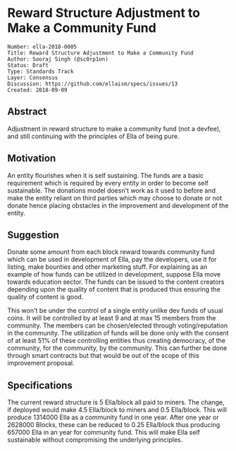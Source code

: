 # Reward Structure Adjustment to Make a Community Fund

    Number: ella-2018-0005
    Title: Reward Structure Adjustment to Make a Community Fund
    Author: Sooraj Singh (@sc0rp1on)
    Status: Draft
    Type: Standards Track
    Layer: Consensus
    Discussion: https://github.com/ellaism/specs/issues/13
    Created: 2018-09-09
    
## Abstract

Adjustment in reward structure to make a community fund (not a devfee), and still continuing with the principles of Ella of being pure.

## Motivation

An entity flourishes when it is self sustaining. The funds are a basic requirement which is required by every entity in order to become self sustainable. The donations model doesn't work as it used to before and make the entity reliant on third parties which may choose to donate or not donate hence placing obstacles in the improvement and development of the entity.

## Suggestion

Donate some amount from each block reward towards community fund which can be used in development of Ella, pay the developers, use it for listing, make bounties and other marketing stuff. For explaining as an example of how funds can be utilized in development, suppose Ella move towards education sector. The funds can be issued to the content creators depending upon the quality of content that is produced thus ensuring the quality of content is good. 

This won't be under the control of a single entity unlike dev funds of usual coins. It will be controlled by at least 9 and at max 15 members from the community. The members can be chosen/elected through voting/reputation in the community. The utilization of funds will be done only with the consent of at least 51% of these controlling entities thus creating democracy, of the community, for the community, by the community. This can further be done through smart contracts but that would be out of the scope of this improvement proposal.

## Specifications

The current reward structure is 5 Ella/block all paid to miners. The change, if deployed would make 4.5 Ella/block to miners and 0.5 Ella/block. This will produce 1314000 Ella as a community fund in one year. After one year or 2628000 Blocks, these can be reduced to 0.25 Ella/block thus producing 657000 Ella in an year for community fund. This will make Ella self sustainable without compromising the underlying principles.
